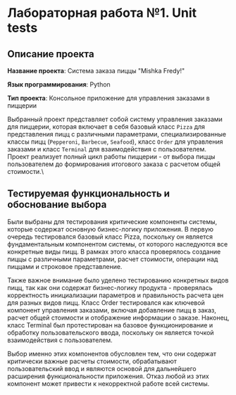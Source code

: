 # Лабораторная работа №1. Unit tests

## Описание проекта

**Название проекта**: Система заказа пиццы "Mishka Fredy!"

**Язык программирования**: Python

**Тип проекта**: Консольное приложение для управления заказами в пиццерии

Выбранный проект представляет собой систему управления заказами для пиццерии, которая включает в себя базовый класс `Pizza` для представления пицц с различными параметрами, специализированные классы пицц (`Pepperoni`, `Barbecue`, `Seafood`), класс `Order` для управления заказами и класс `Terminal` для взаимодействия с пользователем. Проект реализует полный цикл работы пиццерии - от выбора пиццы пользователем до формирования итогового заказа с расчетом общей стоимости.\

## Тестируемая функциональность и обоснование выбора

Были выбраны для тестирования критические компоненты системы, которые содержат основную бизнес-логику приложения. В первую очередь тестировался базовый класс Pizza, поскольку он является фундаментальным компонентом системы, от которого наследуются все конкретные виды пицц. В рамках этого класса проверялось создание пиццы с различными параметрами, расчет стоимости, операции над пиццами и строковое представление.

Также важное внимание было уделено тестированию конкретных видов пицц, так как они содержат бизнес-логику продукта - проверялась корректность инициализации параметров и правильность расчета цен для разных видов пицц. Класс Order тестировался как ключевой компонент управления заказами, включая добавление пицц в заказ, расчет общей стоимости и отображение информации о заказе. Наконец, класс Terminal был протестирован на базовое функционирование и обработку пользовательского ввода, поскольку он является точкой взаимодействия с пользователем.

Выбор именно этих компонентов обусловлен тем, что они содержат критически важные расчеты стоимости, обрабатывают пользовательский ввод и являются основой для дальнейшего расширения функциональности приложения. Отказ любой из этих компонент может привести к некорректной работе всей системы.

